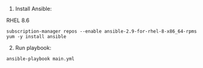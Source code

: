 1. Install Ansible:

RHEL 8.6

```
subscription-manager repos --enable ansible-2.9-for-rhel-8-x86_64-rpms
yum -y install ansible
```


2. Run playbook:

```
ansible-playbook main.yml
```
